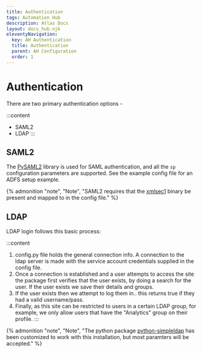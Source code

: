 ```yaml
---
title: Authentication
tags: Automation Hub
description: Atlas Docs
layout: docs_hub.njk
eleventyNavigation:
  key: AH Authentication
  title: Authentication
  parent: AH Configuration
  order: 1
---
```


# Authentication


There are two primary authentication options -

:::content
- SAML2
- LDAP
:::

## SAML2

The [PySAML2](https://pysaml2.readthedocs.io) library is used for SAML authentication, and all the ``sp`` configuration parameters are supported. See the example config file for an ADFS setup example.

{% admonition
   "note",
   "Note",
   "SAML2 requires that the [xmlsec1](https://pysaml2.readthedocs.io/en/latest/install.html#install-pysaml2) binary be present and mapped to in the config file."
%}

## LDAP

LDAP login follows this basic process:

:::content
1. config.py file holds the general connection info. A connection to the ldap server is made with the service account credentials supplied in the config file.
2. Once a connection is established and a user attempts to access the site the package first verifies that the user exists, by doing a search for the user. If the user exists we save their details and groups.
3. If the user exists then we attempt to log them in.. this returns true if they had a valid username/pass.
4. Finally, as this site can be restricted to users in a certain LDAP group, for example, we only allow users that have the "Analytics" group on their profile.
:::


{% admonition
   "note",
   "Note", 
   "The python package [python-simpleldap](https://github.com/gdub/python-simpleldap) has been customized to work with this installation, but most paramters will be accepted."
%}
